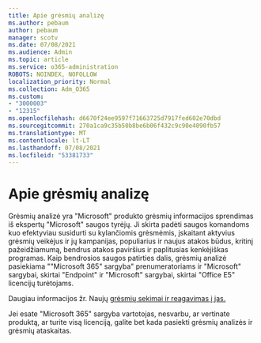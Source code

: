 ```yaml
---
title: Apie grėsmių analizę
ms.author: pebaum
author: pebaum
manager: scotv
ms.date: 07/08/2021
ms.audience: Admin
ms.topic: article
ms.service: o365-administration
ROBOTS: NOINDEX, NOFOLLOW
localization_priority: Normal
ms.collection: Adm_O365
ms.custom:
- "3000003"
- "12315"
ms.openlocfilehash: d6670f24ee9597f71663725d7917fed602e70dbd
ms.sourcegitcommit: 270a1ca9c35b50b8be6b06f432c9c90e4090fb57
ms.translationtype: MT
ms.contentlocale: lt-LT
ms.lasthandoff: 07/08/2021
ms.locfileid: "53381733"
---
```

# <a name="about-threat-analytics"></a>Apie grėsmių analizę

Grėsmių analizė yra "Microsoft" produkto grėsmių informacijos sprendimas iš ekspertų "Microsoft" saugos tyrėjų. Ji skirta padėti saugos komandoms kuo efektyviau susidurti su kylančiomis grėsmėmis, įskaitant aktyvius grėsmių veikėjus ir jų kampanijas, populiarius ir naujus atakos būdus, kritinį pažeidžiamumą, bendrus atakos paviršius ir paplitusias kenkėjiškas programas. Kaip bendrosios saugos patirties dalis, grėsmių analizė pasiekiama ""Microsoft 365" sargyba" prenumeratoriams ir "Microsoft" sargybai, skirtai "Endpoint" ir "Microsoft" sargybai, skirtai "Office E5" licencijų turėtojams. 

Daugiau informacijos žr. Naujų [grėsmių sekimai ir reagavimas į jas.](/microsoft-365/security/defender/threat-analytics)

Jei esate "Microsoft 365" sargyba vartotojas, nesvarbu, ar vertinate produktą, ar turite visą licenciją, galite bet kada pasiekti grėsmių analizės ir grėsmių ataskaitas. 